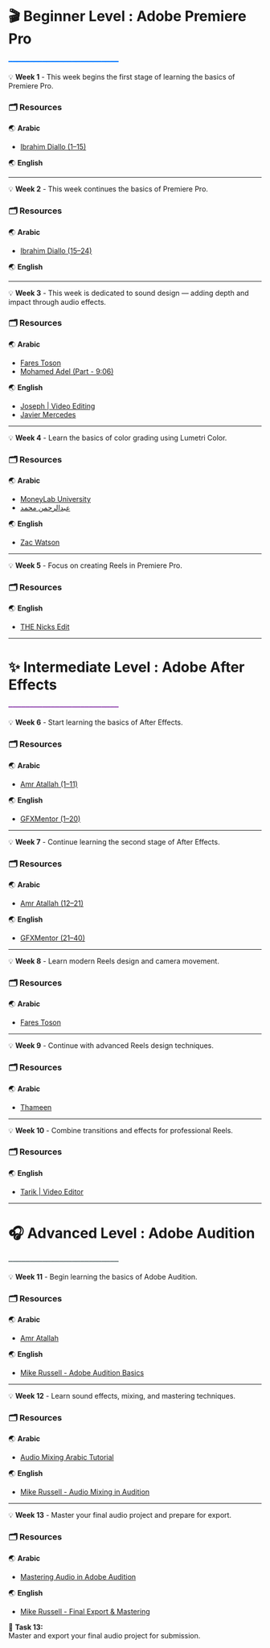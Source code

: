 # 🎬 **Beginner Level : Adobe Premiere Pro**
<span style="color:#007BFF">━━━━━━━━━━━━━━━━━━━━━━━━━━</span>

<aside>
💡  
<b>Week 1</b>  
- This week begins the first stage of learning the basics of Premiere Pro.
</aside>

### 🗂️ **Resources**

🌏 **Arabic**

- [Ibrahim Diallo (1–15)](https://youtube.com/playlist?list=PLHuC_YapGnLzu_QEdHQqkiMwPwDtfC8pw&si=qt55qsIXoGNlwwtb)

🌏 **English**



---

<aside>
💡  
<b>Week 2</b>  
- This week continues the basics of Premiere Pro.
</aside>

### 🗂️ **Resources**

🌏 **Arabic**

- [Ibrahim Diallo (15–24)](https://youtube.com/playlist?list=PLHuC_YapGnLzu_QEdHQqkiMwPwDtfC8pw&si=qt55qsIXoGNlwwtb)

🌏 **English**



---

<aside>
💡  
<b>Week 3</b>  
- This week is dedicated to sound design — adding depth and impact through audio effects.
</aside>

### 🗂️ **Resources**

🌏 **Arabic**

- [Fares Toson](https://youtu.be/4qIv6U367n8?si=SVAXpHG-6l7HY9tl)  
- [Mohamed Adel (Part - 9:06)](https://youtu.be/bicjsm0Vwb0?t=546&si=k3BlYdqGzVwLZfLr)

🌏 **English**

- [Joseph | Video Editing](https://youtu.be/98CzEo5PIZ4?si=nai7gNn-uIKdYcVr)  
- [Javier Mercedes](https://youtu.be/PmlonRJZooM?si=-wRmraJHYkt8AqlG)



---

<aside>
💡  
<b>Week 4</b>  
- Learn the basics of color grading using Lumetri Color.
</aside>

### 🗂️ **Resources**

🌏 **Arabic**

- [MoneyLab University](https://youtu.be/fm9l-SxjEoE?si=03cWris9DqoBvKNl)  
- [عبدالرحمن محمد](https://youtu.be/t_1M3x18Ibg?si=eYsgOruidT8KgDrK)

🌏 **English**

- [Zac Watson](https://youtu.be/1wZym4fQGig?si=pRZpKqJL58f-wtAU)



---

<aside>
💡  
<b>Week 5</b>  
- Focus on creating Reels in Premiere Pro.
</aside>

### 🗂️ **Resources**

🌏 **English**

- [THE Nicks Edit](https://youtu.be/KwBC4EBHIck?si=LhqA8mCj8Y4LjEO7)



---

# ✨ **Intermediate Level : Adobe After Effects**
<span style="color:#9B59B6">━━━━━━━━━━━━━━━━━━━━━━━━━━</span>

<aside>
💡  
<b>Week 6</b>  
- Start learning the basics of After Effects.
</aside>

### 🗂️ **Resources**

🌏 **Arabic**

- [Amr Atallah (1–11)](https://youtube.com/playlist?list=PLg9ps5Gu0MiANa46_HgzOibsysnBZRtPx&si=aWMxW4yqLPuYnSdI)

🌏 **English**

- [GFXMentor (1–20)](https://youtube.com/playlist?list=PLW-zSkCnZ-gD8OcjTPu-u_Rxl9-kI9Xqr&si=pqFEvMKW9zYKc9Yv)



---

<aside>
💡  
<b>Week 7</b>  
- Continue learning the second stage of After Effects.
</aside>

### 🗂️ **Resources**

🌏 **Arabic**

- [Amr Atallah (12–21)](https://youtube.com/playlist?list=PLg9ps5Gu0MiANa46_HgzOibsysnBZRtPx&si=c7T2SIO9RZhm5D1_)

🌏 **English**

- [GFXMentor (21–40)](https://www.youtube.com/playlist?list=PLW-zSkCnZ-gD8OcjTPu-u_Rxl9-kI9Xqr)


---

<aside>
💡  
<b>Week 8</b>  
- Learn modern Reels design and camera movement.
</aside>

### 🗂️ **Resources**

🌏 **Arabic**

- [Fares Toson](https://youtu.be/PFMIue9xTII?si=JJf-5AKMhTpJDjiN)



---

<aside>
💡  
<b>Week 9</b>  
- Continue with advanced Reels design techniques.
</aside>

### 🗂️ **Resources**

🌏 **Arabic**

- [Thameen](https://youtu.be/30a_U-mqQU4?si=_DBZNtOx-mdg6Bl-)



---

<aside>
💡  
<b>Week 10</b>  
- Combine transitions and effects for professional Reels.
</aside>

### 🗂️ **Resources**

🌏 **English**

- [Tarik | Video Editor](https://youtu.be/ZRRQFWT17B8?si=otUDEzy3mPQCjtRa)



---

# 🎧 **Advanced Level : Adobe Audition**
<span style="color:#7F8C8D">━━━━━━━━━━━━━━━━━━━━━━━━━━</span>

<aside>
💡  
<b>Week 11</b>  
- Begin learning the basics of Adobe Audition.
</aside>

### 🗂️ **Resources**

🌏 **Arabic**

- [Amr Atallah](https://youtu.be/1tE4VAdCjRo?si=sqd3ak7uJZiQnA8b)

🌏 **English**

- [Mike Russell - Adobe Audition Basics](https://youtube.com/playlist?list=PL1BzC0FR5_6lWUz0Q-6VLZJXuq6DJP3PL)



---

<aside>
💡  
<b>Week 12</b>  
- Learn sound effects, mixing, and mastering techniques.
</aside>

### 🗂️ **Resources**

🌏 **Arabic**

- [Audio Mixing Arabic Tutorial](https://youtu.be/sP2UoC8RpjM?si=UFSZrHt9Dl2O8_Lb)

🌏 **English**

- [Mike Russell - Audio Mixing in Audition](https://youtu.be/7ZshnA3z8xg?si=9Phtz0Sd2kzUHwAi)



---

<aside>
💡  
<b>Week 13</b>  
- Master your final audio project and prepare for export.
</aside>

### 🗂️ **Resources**

🌏 **Arabic**

- [Mastering Audio in Adobe Audition](https://youtu.be/0yQIBRJe30E?si=0NHzHTsybqCm7Z9t)

🌏 **English**

- [Mike Russell - Final Export & Mastering](https://youtu.be/9UPNYWz0rQU?si=w0FykEy9PzMiy8gE)

📌 **Task 13:**  
Master and export your final audio project for submission.
